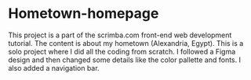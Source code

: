 # Hometown-homepage
This project is a part of the scrimba.com front-end web development tutorial.
The content is about my hometown (Alexandria, Egypt).
This is a solo project where I did all the coding from scratch.
I followed a Figma design and then changed some details like the color pallette and fonts.
I also added a navigation bar.
